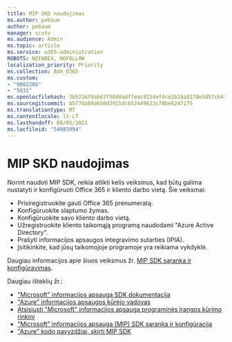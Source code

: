 ```yaml
---
title: MIP SKD naudojimas
ms.author: pebaum
author: pebaum
manager: scotv
ms.audience: Admin
ms.topic: article
ms.service: o365-administration
ROBOTS: NOINDEX, NOFOLLOW
localization_priority: Priority
ms.collection: Adm_O365
ms.custom:
- "9002266"
- "5631"
ms.openlocfilehash: 3b5216f9ab67f50d0adffeac9154ef4ce2b28a8178e5857c64fbbd78884d77b6
ms.sourcegitcommit: b5f7da89a650d2915dc652449623c78be6247175
ms.translationtype: MT
ms.contentlocale: lt-LT
ms.lasthandoff: 08/05/2021
ms.locfileid: "54083994"
---
```

# <a name="using-mip-skd"></a>MIP SKD naudojimas

Norint naudoti MIP SDK, reikia atlikti kelis veiksmus, kad būtų galima nustatyti ir konfigūruoti Office 365 ir kliento darbo vietą. Šie veiksmai:

- Prisiregistruokite gauti Office 365 prenumeratą.
- Konfigūruokite slaptumo žymas.
- Konfigūruokite savo kliento darbo vietą.
- Užregistruokite kliento taikomąją programą naudodami "Azure Active Directory".
- Prašyti informacijos apsaugos integravimo sutarties (IPIA).
- Įsitikinkite, kad jūsų taikomojoje programoje yra reikiama vykdyklė.

Daugiau informacijos apie šiuos veiksmus žr. [MIP SDK sąranka ir konfigūravimas](https://docs.microsoft.com/information-protection/develop/setup-configure-mip).

Daugiau išteklių žr.:

- ["Microsoft" informacijos apsauga SDK dokumentacija](https://docs.microsoft.com/information-protection/develop/)
- ["Azure" informacijos apsaugos kūrėjo vadovas](https://docs.microsoft.com/azure/information-protection/develop/developers-guide)
- [Atsisiųsti "Microsoft" informacijos apsauga programinės įrangos kūrimo rinkinį](https://www.microsoft.com/download/details.aspx?id=57392)
- ["Microsoft" informacijos apsauga (MIP) SDK sąranka ir konfigūracija](https://docs.microsoft.com/information-protection/develop/setup-configure-mip)
- ["Azure" kodo pavyzdžiai, skirti MIP SDK](https://azure.microsoft.com/resources/samples/?sort=0&term=mipsdk)
